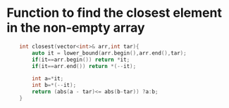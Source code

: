 # Function to find the closest element in the non-empty array

```cpp
    int closest(vector<int>& arr,int tar){
        auto it = lower_bound(arr.begin(),arr.end(),tar);
        if(it==arr.begin()) return *it;
        if(it==arr.end()) return *(--it);

        int a=*it;
        int b=*(--it);
        return (abs(a - tar)<= abs(b-tar)) ?a:b;
    }
```